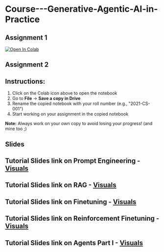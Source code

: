 # Course---Generative-Agentic-AI-in-Practice

## Assignment 1

<a href="https://colab.research.google.com/drive/18tHitJkAu8G8yt5PO0D2SDDhbA4FdNnD?usp=sharing" target="_blank">
  <img src="https://colab.research.google.com/assets/colab-badge.svg" alt="Open In Colab"/>
</a>

## Assignment 2

## Instructions:

1. Click on the Colab icon above to open the notebook
2. Go to **File** → **Save a copy in Drive**
3. Rename the copied notebook with your roll number (e.g., "2021-CS-001")
4. Start working on your assignment in the copied notebook

**Note:** Always work on your own copy to avoid losing your progress! (and mine too ;)

## Slides

## Tutorial Slides link on Prompt Engineering - [Visuals](https://docs.google.com/presentation/d/1vcml1SKF67bkyIwO7u1Tra1XcjgIEM-zVTeWqSqQxok/edit?usp=sharing)

## Tutorial Slides link on RAG - [Visuals](https://docs.google.com/presentation/d/1oOqykJf2mUZWf6O55SJg-xsDQFbh3V7DDghzt3hKaCs/edit?usp=sharing)

## Tutorial Slides link on Finetuning - [Visuals](https://docs.google.com/presentation/d/1Z84W7MDhRktEg4f5P7cZdAVtpoqIODBTRnB6SdiO3lQ/edit?usp=sharing)

## Tutorial Slides link on Reinforcement Finetuning - [Visuals](https://docs.google.com/presentation/d/1zvLMquipmqMB54Mv0h9-DIbKFiNEhkFuyyUlPHgkgi8/edit?usp=sharing)

## Tutorial Slides link on Agents Part I - [Visuals](https://docs.google.com/presentation/d/1hmYAqUEjTr8UHR_rbJJ9qdmaKBrBYwqyIDU9tK9pcJ0/edit?usp=sharing)
